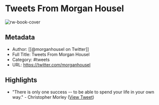 # Tweets From Morgan Housel

![rw-book-cover](https://pbs.twimg.com/profile_images/1569668076429508608/wEZXu8RL.jpg)

## Metadata
- Author: [[@morganhousel on Twitter]]
- Full Title: Tweets From Morgan Housel
- Category: #tweets
- URL: https://twitter.com/morganhousel

## Highlights
- "There is only one success -- to be able to spend your life in your own way." - Christopher Morley ([View Tweet](https://twitter.com/morganhousel/status/1727473031717814699))
